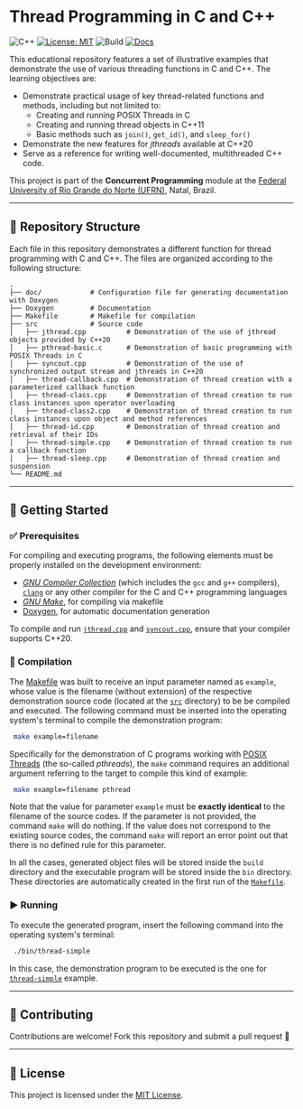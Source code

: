 # Thread Programming in C and C++

![C++](https://img.shields.io/badge/C++-11%2B-green)
[![License: MIT](https://img.shields.io/badge/License-MIT-blue.svg)](LICENSE)
![Build](https://img.shields.io/badge/build-manual-lightgrey)
[![Docs](https://img.shields.io/badge/doc-Doxygen-purple)](./doc/index.html)

This educational repository features a set of illustrative examples that demonstrate the use of various threading functions in C and C++. The learning objectives are:

- Demonstrate practical usage of key thread-related functions and methods, including but not limited to:
  - Creating and running POSIX Threads in C
  - Creating and running thread objects in C++11
  - Basic methods such as `join()`, `get_id()`, and `sleep_for()`
- Demonstrate the new features for *jthreads* available at C++20
- Serve as a reference for writing well-documented, multithreaded C++ code.

This project is part of the **Concurrent Programming** module at the [Federal University of Rio Grande do Norte (UFRN)](https://www.ufrn.br), Natal, Brazil.

---

## 📂 Repository Structure

Each file in this repository demonstrates a different function for thread programming with C and C++. The files are organized according to the following structure:

```
.
├── doc/            # Configuration file for generating documentation with Doxygen
├── Doxygen         # Documentation
├── Makefile        # Makefile for compilation
├── src             # Source code
│   ├── jthread.cpp          # Demonstration of the use of jthread objects provided by C++20
│   ├── pthread-basic.c      # Demonstration of basic programming with POSIX Threads in C
│   ├── syncout.cpp          # Demonstration of the use of synchronized output stream and jthreads in C++20
│   ├── thread-callback.cpp  # Demonstration of thread creation with a parameterized callback function
│   ├── thread-class.cpp     # Demonstration of thread creation to run class instances upon operator overloading
│   ├── thread-class2.cpp    # Demonstration of thread creation to run class instances upon object and method references
│   ├── thread-id.cpp        # Demonstration of thread creation and retrieval of their IDs
│   ├── thread-simple.cpp    # Demonstration of thread creation to run a callback function
│   ├── thread-sleep.cpp     # Demonstration of thread creation and suspension
└── README.md
```

---

## 🚀 Getting Started

### ✅ Prerequisites

For compiling and executing programs, the following elements must be properly installed on the development environment:

- [*GNU Compiler Collection*](https://gcc.gnu.org) (which includes the `gcc` and `g++` compilers), [`clang`](https://clang.llvm.org/) or any other compiler for the C and C++ programming languages
- [*GNU Make*](https://www.gnu.org/software/make/), for compiling via makefile
- [Doxygen](https://www.doxygen.nl), for automatic documentation generation

To compile and run [`jthread.cpp`](src/jthread.cpp) and [`syncout.cpp`](src/syncout.cpp), ensure that your compiler supports C++20.

### 🔧 Compilation

The [Makefile](Makefile) was built to receive an input parameter named as `example`, whose value is the filename (without extension) of the respective demonstration source code (located at the [`src`](src) directory) to be be compiled and executed. The following command must be inserted into the operating system's terminal to compile the demonstration program:

```bash
 make example=filename
```

Specifically for the demonstration of C programs working with [POSIX Threads](http://pubs.opengroup.org/onlinepubs/007908799/xsh/pthread.h.html) (the so-called *pthreads*), the `make` command requires an additional argument referring to the target to compile this kind of example:

```bash
 make example=filename pthread
```

Note that the value for parameter `example` must be **exactly identical** to the filename of the source codes. If the parameter is not provided, the command `make` will do nothing. If the value does not correspond to the existing source codes, the command `make` will report an error point out that there is no defined rule for this parameter.

In all the cases, generated object files will be stored inside the `build` directory and the executable program will be stored inside the `bin` directory. These directories are automatically created in the first run of the [`Makefile`](Makefile).

### ▶️ Running

To execute the generated program, insert the following command into the operating system's terminal:

```bash
 ./bin/thread-simple
```

In this case, the demonstration program to be executed is the one for [`thread-simple`](src/thread-simple.cpp) example.

---

## 🤝 Contributing

Contributions are welcome! Fork this repository and submit a pull request 🚀

---

## 📜 License

This project is licensed under the [MIT License](LICENSE).
